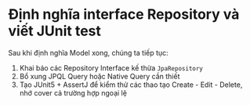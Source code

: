 # Định nghĩa interface Repository và viết JUnit test

Sau khi định nghĩa Model xong, chúng ta tiếp tục:
1. Khai báo các Repository Interface kế thừa ```JpaRepository```
2. Bổ xung JPQL Query hoặc Native Query cần thiết
3. Tạo JUnit5 + AssertJ để kiểm thử các thao tạo Create - Edit - Delete, nhớ cover cả trường hợp ngoại lệ